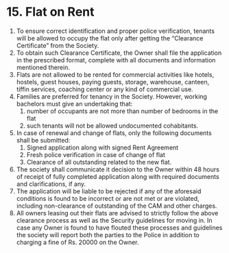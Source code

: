 # 15. Flat on Rent

<ol class="main-list">
<li class="custom-number" data-num="15.1">To ensure correct identification and proper police verification, tenants will be allowed to occupy the flat only after getting the “Clearance Certificate” from the Society.</li>

<li class="custom-number" data-num="15.2">To obtain such Clearance Certificate, the Owner shall file the application in the prescribed format, complete with all documents and information mentioned therein.</li>

<li class="custom-number" data-num="15.3">Flats are not allowed to be rented for commercial activities like hotels, hostels, guest houses, paying guests, storage, warehouse, canteen, tiffin services, coaching center or any kind of commercial use.</li>

<li class="custom-number" data-num="15.4">Families are preferred for tenancy in the Society. However, working bachelors must give an undertaking that:
<ol class="sub-list">

<li class="custom-number" data-num="15.4.1">number of occupants are not more than number of bedrooms in the flat</li>

<li class="custom-number" data-num="15.4.2">such tenants will not be allowed undocumented cohabitants.</li>
</ol>
</li>

<li class="custom-number" data-num="15.5"> In case of renewal and change of flats, only the following documents shall be submitted:
    <ol class="sub-list">
        <li class="custom-number" data-num="15.5.1">Signed application along with signed Rent Agreement</li>
        <li class="custom-number" data-num="15.5.2">Fresh police verification in case of change of flat</li>
        <li class="custom-number" data-num="15.5.3">Clearance of all outstanding related to the new flat.</li>
    </ol>
</li>

<li class="custom-number" data-num="15.6">The society shall communicate it decision to the Owner within 48 hours of receipt of fully completed application along with required documents and clarifications, if any.</li>

<li class="custom-number" data-num="15.7">The application will be liable to be rejected if any of the aforesaid conditions is found to be incorrect or are not met or are violated, including non-clearance of outstanding of the CAM and other charges.</li>

<li class="custom-number" data-num="15.8">All owners leasing out their flats are advised to strictly follow the above clearance process as well as the Security guidelines for moving in. In case any Owner is found to have flouted these processes and guidelines the society will report both the parties to the Police in addition to charging a fine of Rs. 20000 on the Owner.</li>
</ol>